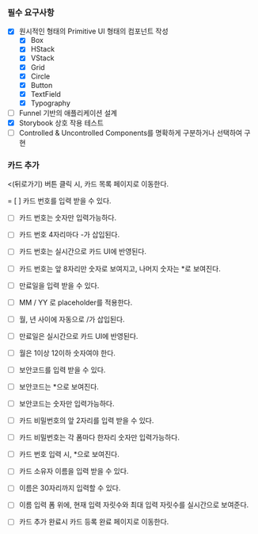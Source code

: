 ### 필수 요구사항
- [x] 원시적인 형태의 Primitive UI 형태의 컴포넌트 작성
  - [x] Box
  - [x] HStack
  - [x] VStack
  - [x] Grid
  - [x] Circle
  - [x] Button
  - [x] TextField
  - [x] Typography

- [ ] Funnel 기반의 애플리케이션 설계
- [x] Storybook 상호 작용 테스트
- [ ] Controlled & Uncontrolled Components를 명확하게 구분하거나 선택하여 구현

### 카드 추가
<(뒤로가기) 버튼 클릭 시, 카드 목록 페이지로 이동한다.

= [ ] 카드 번호를 입력 받을 수 있다.

- [ ] 카드 번호는 숫자만 입력가능하다.
- [ ] 카드 번호 4자리마다 -가 삽입된다.
- [ ] 카드 번호는 실시간으로 카드 UI에 반영된다.
- [ ] 카드 번호는 앞 8자리만 숫자로 보여지고, 나머지 숫자는 *로 보여진다.
- [ ] 만료일을 입력 받을 수 있다.

- [ ] MM / YY 로 placeholder를 적용한다.
- [ ] 월, 년 사이에 자동으로 /가 삽입된다.
- [ ] 만료일은 실시간으로 카드 UI에 반영된다.
- [ ] 월은 1이상 12이하 숫자여야 한다.
- [ ] 보안코드를 입력 받을 수 있다.

- [ ] 보안코드는 *으로 보여진다.
- [ ] 보안코드는 숫자만 입력가능하다.
- [ ] 카드 비밀번호의 앞 2자리를 입력 받을 수 있다.

- [ ] 카드 비밀번호는 각 폼마다 한자리 숫자만 입력가능하다.
- [ ] 카드 번호 입력 시, *으로 보여진다.
- [ ] 카드 소유자 이름을 입력 받을 수 있다.

- [ ] 이름은 30자리까지 입력할 수 있다.
- [ ] 이름 입력 폼 위에, 현재 입력 자릿수와 최대 입력 자릿수를 실시간으로 보여준다.
- [ ] 카드 추가 완료시 카드 등록 완료 페이지로 이동한다.